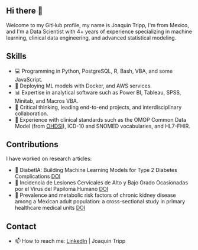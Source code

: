 ## Hi there 👋

Welcome to my GitHub profile, my name is Joaquin Tripp, I'm from Mexico, and I'm a Data Scientist with 4+ years of experience specializing in machine learning, clinical data engineering, and advanced statistical modeling.

## Skills
-  💻 Programming in Python, PostgreSQL, R, Bash, VBA, and some JavaScript.
- 🚀 Deploying ML models with Docker, and AWS services.
- 📊 Expertise in analytical software such as Power BI, Tableau, SPSS, Minitab, and Macros VBA.
- 🧠 Critical thinking, leading end-to-end projects, and interdisciplinary collaboration.
- 🏥 Experience with clinical standards such as the OMOP Common Data Model (from [OHDSI](https://www.ohdsi.org/)), ICD-10 and SNOMED vocabularies, and HL7-FHIR.

## Contributions
I have worked on research articles:
- 📄 DiabetIA: Building Machine Learning Models for Type 2 Diabetes Complications [DOI](https://doi.org/10.1101/2023.10.22.23297277)
- 📄 Incidencia de Lesiones Cervicales de Alto y Bajo Grado Ocasionadas por el Virus del Papiloma Humano [DOI](https://doi.org/10.37811/cl_rcm.v8i1.9892)
- 📄 Prevalence and metabolic risk factors of chronic kidney disease among a Mexican adult population: a cross-sectional study in primary healthcare medical units [DOI](https://doi.org/10.7717/peerj.17817)

## Contact
- 📫 How to reach me: [LinkedIn](https://www.linkedin.com/in/joaquintripp) | Joaquin Tripp
